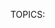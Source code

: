 TOPICS: <acronym>
        <applet>
        <basefont>
        <bgsound>
        <big>
        <blink>
        <center>
        <command>
        <content>
        <dir>
        <element>
        <font>
        <frame>
        <frameset>
        <image>
        <isindex>
        <keygen>
        <listing>
        <marquee>
        <menuitem>
        <multicol>
        <nextid>
        <nobr>
        <noembed>
        <noframes>
        <plaintext>
        <shadow>
        <spacer>
        <strike>
        <tt>
        <xmp>

# Obsolete and Deprecated HTML Elements

!!! error ""
    Warning: These are old HTML elements which are deprecated and should not be used. You should never
    use them in new projects, and should replace them in old projects as soon as you can. They are listed
    here for informational purposes only.

| Element | Description |
| :------ | :---------- |
| **`<acronym>`** | HTML acronym element. Indicate a sequence of characters that compose an **acronym** or **abbreviation** for a word. In HTML 5, use **[`<abbr>`](/en/webfrontend/<abbr>)** instead. |
| **`<applet>`** | HTML Applet element. Embeds a **Java applet** into the document; this element has been deprecated in favor of **[`<object>`](/en/webfrontend/<object>)**. |
| `<basefont>` | The obsolete HTML Base Font element (`<basefont>`) sets a default font face, size, and color for the other elements which are descended from its parent element. |
| `<bgsound>` | The Internet Explorer only HTML Background Sound element (`<bgsound>`) sets up a sound file to play in the background while the page is used; use [`<audio>`](/en/webfrontend/<audio>) instead. |
| `<big>` | The obsolete **HTML Big Element (`<big>`)** renders the enclosed text at a font size one level larger than the surrounding text (`medium` becomes `large`, for example).|
| `<blink>` | The **HTML Blink Element (`<blink>`)** is a non-standard element which causes the enclosed text to flash slowly. |
| `<center>` | The obsolete **HTML Center Element (`<center>`)** is a block-level element that displays its block-level or inline contents centered horizontally within its containing element. |
| `<command>` | The **HTML Command element (`<command>`)** represents a command which the user can invoke. Commands are often used as part of a context menu or toolbar. |
| `<content>` | The **HTML `<content>` element**—an obsolete part of the Web Components suite of technologies—was used inside of Shadow DOM as an insertion point, and wasn't meant to be used in ordinary HTML. |
| ~~`<dir>`~~ | HTML directory element. Used as a **container for a directory** of files and/or folders, potentially with styles and icons applied by the user agent. Use **[`<ul>`](/en/webfrontend/<ul>)** instead. |
| `<element>` | The obsolete **HTML `<element>` element** was part of the Web Components specification; it was intended to be used to define new custom DOM elements. |
| `<font>` | The **HTML Font Element (`<font>`)** defines the font size, color and face for its content. |
| `<frame>` | `<frame>` is an HTML element which defines a particular area in which another HTML document can be displayed. A frame should be used within a `<frameset>`. |
| `<frameset>` | The **HTML `<frameset>` element** is used to contain `<frame>` elements. |
| **`<image>`** | HTML image element. An obsolete remnant of an ancient version of HTML lost in the mists of time; use the standard **[`<img>`](/en/webfrontend/<img>)** element instead. |
| `<isindex>` | `<isindex>` is an obsolete HTML element that puts a text field in a page for querying the document. |
| **`<keygen>`** | HTML key generation element. Facilitate **generation of key** material, and **submission of the public key** as part of an *HTML form*. This mechanism is designed for use with Web-based certificate management systems. It is expected that it will be used in an HTML form along with other information needed to construct a certificate request, and that the result of the process will be a signed certificate. |
| `<listing>` | The HTML Listing Element (`<listing>`) renders text between the start and end tags without interpreting the HTML in between and using a monospaced font. The HTML 2 standard recommended that lines shouldn't be broken when not greater than 132 characters. |
| `<marquee>` | The HTML `<marquee>` element is used to insert a scrolling area of text. You can control what happens when the text reaches the edges of its content area using its attributes. |
| **`<menuitem>`** | HTML menu item element. Represent a command that a user is able to invoke through a **popup menu**. More details to refer to **[`<menu>`](/en/webfrontend/<menu>)**. |
| `<multicol>` | The HTML Multi-Column Layout element (`<multicol>`) was an experimental element designed to allow multi-column layouts and must not be used. |
| `<nextid>` | `<nextid>` is an obsolete HTML element that served to enable the NeXT web designing tool to generate automatic NAME labels for its anchors. |
| `<nobr>` | The non-standard, obsolete HTML `<nobr>` element prevents the text it contains from automatically wrapping across multiple lines, potentially resulting in the user having to scroll horizontally to see the entire width of the text. |
| `<noembed>` | The `<noembed>` element is an obsolete, non-standard way to provide alternative, or "fallback", content for browsers that do not support the [`<embed>`](/en/webfrontend/<embed>) element or do not support the type of embedded content an author wishes to use. |
| `<noframes>` | The obsolete HTML No Frames or frame fallback element, `<noframes>`, provides content to be presented in browsers that don't support (or have disabled support for) the `<frame>` element. |
| **`<plaintext>`** | HTML plaintext element. Render everything following the start tag as **raw text** (**plaintext**), ignoring any following HTML. Use **[`<pre>`](/en/webfrontend/<pre>)** instead. |
| `<shadow>` | The **HTML `<shadow>` element**—an obsolete part of the Web Components technology suite—was intended to be used as a shadow DOM insertion point. |
| **`<spacer>`** | HTML space element. Allow insertion of **empty spaces** on pages. Use HTML **`&nbsp;`** or [[CSS]] instead. |
| **`<strike>`** | HTML strike-through element. For deleted text, use **[`<del>`](/en/webfrontend/<del>)** instead; For style (horizontal line) over text, use CSS property **`text-decoration: line-through`** instead; For text that are no longer relevant or no longer accurate, use **[`<s>`](/en/webfrontend/<s>)** instead. |
| **`<tt>`** | HTML Teletype Text element. Create inline text which is presented using the user agent's default *`monospace`* font face. Use [[CSS]] instead. |
| **`<xmp>`** | HTML Example Element. Render text between the start and end tags **without interpreting the HTML** in between and using a *`monospaced`* font. The *HTML 2* specification recommended that it should be rendered wide enough to allow *80* characters per line. Use **[`<pre>`](/en/webfrontend/<pre>)** instead. |
